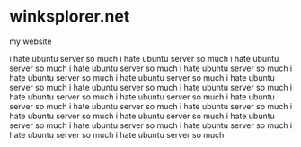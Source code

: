 # winksplorer.net
my website

i hate ubuntu server so much 
i hate ubuntu server so much 
i hate ubuntu server so much 
i hate ubuntu server so much 
i hate ubuntu server so much 
i hate ubuntu server so much 
i hate ubuntu server so much 
i hate ubuntu server so much 
i hate ubuntu server so much 
i hate ubuntu server so much 
i hate ubuntu server so much 
i hate ubuntu server so much 
i hate ubuntu server so much 
i hate ubuntu server so much 
i hate ubuntu server so much 
i hate ubuntu server so much 
i hate ubuntu server so much 
i hate ubuntu server so much 
i hate ubuntu server so much 
i hate ubuntu server so much 
i hate ubuntu server so much 
i hate ubuntu server so much 
